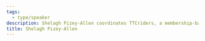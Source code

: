 ```yaml
---
tags:
  - type/speaker
description: Shelagh Pizey-Allen coordinates TTCriders, a membership-based group that takes collective action for better transit. She campaigns for fully accessible, frequent, dignified public transit that connects all Toronto neighbourhoods.
title: Shelagh Pizey-Allen
---
```

